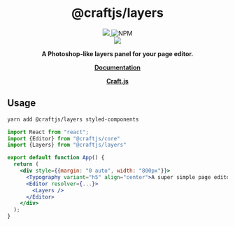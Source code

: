 <div align="center" style={{d}}>
<h1>@craftjs/layers</h1>

<a href="https://www.npmjs.com/package/@craftjs/layers">
  <img src="https://img.shields.io/npm/v/@craftjs/layers?color=%232680eb&label=NPM&logo=npm&logoColor=%232680eb&style=for-the-badge">
</a><img alt="NPM" src="https://img.shields.io/npm/l/@craftjs/layers?color=%23000&style=for-the-badge">
</div>

<div align="center" style={{d}}>
    <img src="https://user-images.githubusercontent.com/16416929/71734439-f2aada00-2e86-11ea-9d5f-c782ccbc8e54.gif"/>
</div>
<p align="center">
  <strong>A Photoshop-like layers panel for your page editor.</strong>
</p>
<p align="center">
  <strong>
    <a href="https://craft.js.org/docs/additional/layers">Documentation</a>
  </strong>
</p>

<p align="center">
  <strong>
    <a href="https://craft.js.org">Craft.js</a>
  </strong>
</p>

## Usage

```bash
yarn add @craftjs/layers styled-components
```

```jsx
import React from "react";
import {Editor} from "@craftjs/core"
import {Layers} from "@craftjs/layers"

export default function App() {
  return (
    <div style={{margin: "0 auto", width: "800px"}}>
      <Typography variant="h5" align="center">A super simple page editor</Typography>
      <Editor resolver={...}>
        <Layers />
      </Editor>
    </div>
  );
}
```

